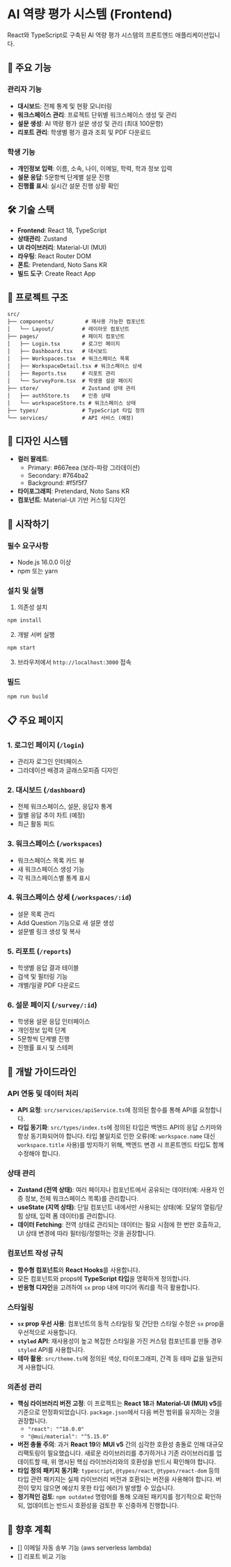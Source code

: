 # AI 역량 평가 시스템 (Frontend)

React와 TypeScript로 구축된 AI 역량 평가 시스템의 프론트엔드 애플리케이션입니다.

## 🚀 주요 기능

### 관리자 기능
- **대시보드**: 전체 통계 및 현황 모니터링
- **워크스페이스 관리**: 프로젝트 단위별 워크스페이스 생성 및 관리
- **설문 생성**: AI 역량 평가 설문 생성 및 관리 (최대 100문항)
- **리포트 관리**: 학생별 평가 결과 조회 및 PDF 다운로드

### 학생 기능
- **개인정보 입력**: 이름, 소속, 나이, 이메일, 학력, 학과 정보 입력
- **설문 응답**: 5문항씩 단계별 설문 진행
- **진행률 표시**: 실시간 설문 진행 상황 확인

## 🛠 기술 스택

- **Frontend**: React 18, TypeScript
- **상태관리**: Zustand
- **UI 라이브러리**: Material-UI (MUI)
- **라우팅**: React Router DOM
- **폰트**: Pretendard, Noto Sans KR
- **빌드 도구**: Create React App

## 📁 프로젝트 구조

```
src/
├── components/          # 재사용 가능한 컴포넌트
│   └── Layout/         # 레이아웃 컴포넌트
├── pages/              # 페이지 컴포넌트
│   ├── Login.tsx       # 로그인 페이지
│   ├── Dashboard.tsx   # 대시보드
│   ├── Workspaces.tsx  # 워크스페이스 목록
│   ├── WorkspaceDetail.tsx # 워크스페이스 상세
│   ├── Reports.tsx     # 리포트 관리
│   └── SurveyForm.tsx  # 학생용 설문 페이지
├── store/              # Zustand 상태 관리
│   ├── authStore.ts    # 인증 상태
│   └── workspaceStore.ts # 워크스페이스 상태
├── types/              # TypeScript 타입 정의
└── services/           # API 서비스 (예정)
```

## 🎨 디자인 시스템

- **컬러 팔레트**: 
  - Primary: #667eea (보라-파랑 그라데이션)
  - Secondary: #764ba2
  - Background: #f5f5f7
- **타이포그래피**: Pretendard, Noto Sans KR
- **컴포넌트**: Material-UI 기반 커스텀 디자인

## 🚀 시작하기

### 필수 요구사항
- Node.js 16.0.0 이상
- npm 또는 yarn

### 설치 및 실행

1. 의존성 설치
```bash
npm install
```

2. 개발 서버 실행
```bash
npm start
```

3. 브라우저에서 `http://localhost:3000` 접속

### 빌드

```bash
npm run build
```

## 📋 주요 페이지

### 1. 로그인 페이지 (`/login`)
- 관리자 로그인 인터페이스
- 그라데이션 배경과 글래스모피즘 디자인

### 2. 대시보드 (`/dashboard`)
- 전체 워크스페이스, 설문, 응답자 통계
- 월별 응답 추이 차트 (예정)
- 최근 활동 피드

### 3. 워크스페이스 (`/workspaces`)
- 워크스페이스 목록 카드 뷰
- 새 워크스페이스 생성 기능
- 각 워크스페이스별 통계 표시

### 4. 워크스페이스 상세 (`/workspaces/:id`)
- 설문 목록 관리
- Add Question 기능으로 새 설문 생성
- 설문별 링크 생성 및 복사

### 5. 리포트 (`/reports`)
- 학생별 응답 결과 테이블
- 검색 및 필터링 기능
- 개별/일괄 PDF 다운로드

### 6. 설문 페이지 (`/survey/:id`)
- 학생용 설문 응답 인터페이스
- 개인정보 입력 단계
- 5문항씩 단계별 진행
- 진행률 표시 및 스테퍼


## 📝 개발 가이드라인

### API 연동 및 데이터 처리
- **API 요청**: `src/services/apiService.ts`에 정의된 함수를 통해 API를 요청합니다.
- **타입 동기화**: `src/types/index.ts`에 정의된 타입은 백엔드 API의 응답 스키마와 항상 동기화되어야 합니다. 타입 불일치로 인한 오류(예: `workspace.name` 대신 `workspace.title` 사용)를 방지하기 위해, 백엔드 변경 시 프론트엔드 타입도 함께 수정해야 합니다.

### 상태 관리
- **Zustand (전역 상태)**: 여러 페이지나 컴포넌트에서 공유되는 데이터(예: 사용자 인증 정보, 전체 워크스페이스 목록)를 관리합니다.
- **useState (지역 상태)**: 단일 컴포넌트 내에서만 사용되는 상태(예: 모달의 열림/닫힘 상태, 입력 폼 데이터)를 관리합니다.
- **데이터 Fetching**: 전역 상태로 관리되는 데이터는 필요 시점에 한 번만 호출하고, UI 상태 변경에 따라 필터링/정렬하는 것을 권장합니다.

### 컴포넌트 작성 규칙
- **함수형 컴포넌트**와 **React Hooks**를 사용합니다.
- 모든 컴포넌트와 props에 **TypeScript 타입**을 명확하게 정의합니다.
- **반응형 디자인**을 고려하여 `sx` prop 내에 미디어 쿼리를 적극 활용합니다.

### 스타일링
- **`sx` prop 우선 사용**: 컴포넌트의 동적 스타일링 및 간단한 스타일 수정은 `sx` prop을 우선적으로 사용합니다.
- **`styled` API**: 재사용성이 높고 복잡한 스타일을 가진 커스텀 컴포넌트를 만들 경우 `styled` API를 사용합니다.
- **테마 활용**: `src/theme.ts`에 정의된 색상, 타이포그래피, 간격 등 테마 값을 일관되게 사용합니다.

### 의존성 관리
- **핵심 라이브러리 버전 고정**: 이 프로젝트는 **React 18**과 **Material-UI (MUI) v5**를 기준으로 안정화되었습니다. `package.json`에서 다음 버전 범위를 유지하는 것을 권장합니다.
  - `"react": "^18.0.0"`
  - `"@mui/material": "^5.15.0"`
- **버전 충돌 주의**: 과거 **React 19**와 **MUI v5** 간의 심각한 호환성 충돌로 인해 대규모 리팩토링이 필요했습니다. 새로운 라이브러리를 추가하거나 기존 라이브러리를 업데이트할 때, 위 명시된 핵심 라이브러리와의 호환성을 반드시 확인해야 합니다.
- **타입 정의 패키지 동기화**: `typescript`, `@types/react`, `@types/react-dom` 등의 타입 관련 패키지는 실제 라이브러리 버전과 호환되는 버전을 사용해야 합니다. 버전이 맞지 않으면 예상치 못한 타입 에러가 발생할 수 있습니다.
- **정기적인 검토**: `npm outdated` 명령어를 통해 오래된 패키지를 정기적으로 확인하되, 업데이트는 반드시 호환성을 검토한 후 신중하게 진행합니다.

## 🔮 향후 계획

- [] 이메일 자동 송부 기능 (aws serverless lambda)
- [] 리포트 비교 기능 

